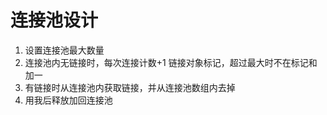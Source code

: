 # 连接池设计

1. 设置连接池最大数量
2. 连接池内无链接时，每次连接计数+1 链接对象标记，超过最大时不在标记和加一
3. 有链接时从连接池内获取链接，并从连接池数组内去掉
4. 用我后释放加回连接池